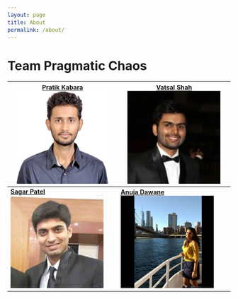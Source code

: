 ```yaml
---
layout: page
title: About
permalink: /about/
---
```


# Team Pragmatic Chaos

| [Pratik Kabara](https://www.linkedin.com/in/pratik-kabra-2a504b58/) <img src="img/about/kabra.jpg" width="210"> | [Vatsal Shah](https://www.linkedin.com/in/vatsalshh) <img src="img/about/vatsal.jpg" width="210"> |
| ------------- | ------------- |
| [__Sagar Patel__](https://www.linkedin.com/in/sagarpatel31/) <img src="img/about/sagar.jpg" width="210"> | [__Anuja Dawane__](https://www.linkedin.com/in/anuja-dawane-5a6496ab/) <img src="img/about/anuja.jpg" width="210" > |
